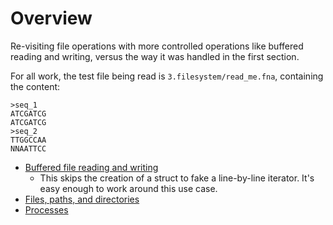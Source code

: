 # Overview

Re-visiting file operations with more controlled operations like buffered reading and writing, versus the way it was handled in the first section.

For all work, the test file being read is `3.filesystem/read_me.fna`, containing the content:

```
>seq_1
ATCGATCG
ATCGATCG
>seq_2
TTGGCCAA
NNAATTCC
```

* [Buffered file reading and writing](../3.filesystem/buffered_reader.rs)
  * This skips the creation of a struct to fake a line-by-line iterator. It's easy enough to work around this use case.
* [Files, paths, and directories](../3.filesystem/paths_and_directories.rs)
* [Processes](../3.filesystem/processes.rs)
